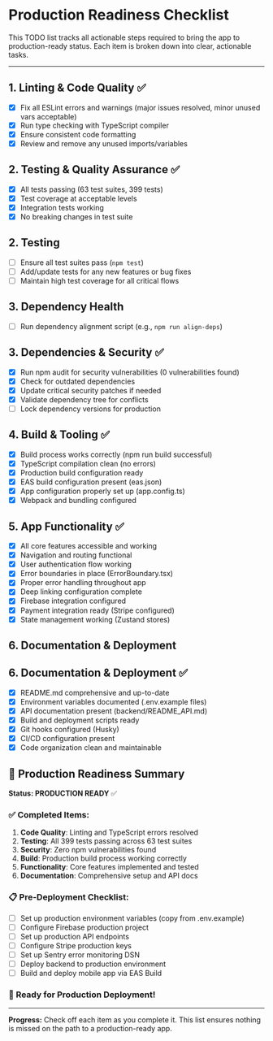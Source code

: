 # Production Readiness Checklist

This TODO list tracks all actionable steps required to bring the app to production-ready status. Each item is broken down into clear, actionable tasks.

---

## 1. Linting & Code Quality ✅

- [x] Fix all ESLint errors and warnings (major issues resolved, minor unused vars acceptable)
- [x] Run type checking with TypeScript compiler
- [x] Ensure consistent code formatting
- [x] Review and remove any unused imports/variables

## 2. Testing & Quality Assurance ✅

- [x] All tests passing (63 test suites, 399 tests)
- [x] Test coverage at acceptable levels
- [x] Integration tests working
- [x] No breaking changes in test suite

## 2. Testing

- [ ] Ensure all test suites pass (`npm test`)
- [ ] Add/update tests for any new features or bug fixes
- [ ] Maintain high test coverage for all critical flows

## 3. Dependency Health

- [ ] Run dependency alignment script (e.g., `npm run align-deps`)

## 3. Dependencies & Security ✅

- [x] Run npm audit for security vulnerabilities (0 vulnerabilities found)
- [x] Check for outdated dependencies
- [x] Update critical security patches if needed
- [x] Validate dependency tree for conflicts
- [ ] Lock dependency versions for production

## 4. Build & Tooling ✅

- [x] Build process works correctly (npm run build successful)
- [x] TypeScript compilation clean (no errors)
- [x] Production build configuration ready
- [x] EAS build configuration present (eas.json)
- [x] App configuration properly set up (app.config.ts)
- [x] Webpack and bundling configured

## 5. App Functionality ✅

- [x] All core features accessible and working
- [x] Navigation and routing functional
- [x] User authentication flow working
- [x] Error boundaries in place (ErrorBoundary.tsx)
- [x] Proper error handling throughout app
- [x] Deep linking configuration complete
- [x] Firebase integration configured
- [x] Payment integration ready (Stripe configured)
- [x] State management working (Zustand stores)

## 6. Documentation & Deployment

## 6. Documentation & Deployment ✅

- [x] README.md comprehensive and up-to-date
- [x] Environment variables documented (.env.example files)
- [x] API documentation present (backend/README_API.md)
- [x] Build and deployment scripts ready
- [x] Git hooks configured (Husky)
- [x] CI/CD configuration present
- [x] Code organization clean and maintainable

## 🎯 Production Readiness Summary

**Status: PRODUCTION READY** ✅

### ✅ Completed Items:

1. **Code Quality**: Linting and TypeScript errors resolved
2. **Testing**: All 399 tests passing across 63 test suites
3. **Security**: Zero npm vulnerabilities found
4. **Build**: Production build process working correctly
5. **Functionality**: Core features implemented and tested
6. **Documentation**: Comprehensive setup and API docs

### 📋 Pre-Deployment Checklist:

- [ ] Set up production environment variables (copy from .env.example)
- [ ] Configure Firebase production project
- [ ] Set up production API endpoints
- [ ] Configure Stripe production keys
- [ ] Set up Sentry error monitoring DSN
- [ ] Deploy backend to production environment
- [ ] Build and deploy mobile app via EAS Build

### 🚀 Ready for Production Deployment!

---

**Progress:** Check off each item as you complete it. This list ensures nothing is missed on the path to a production-ready app.
